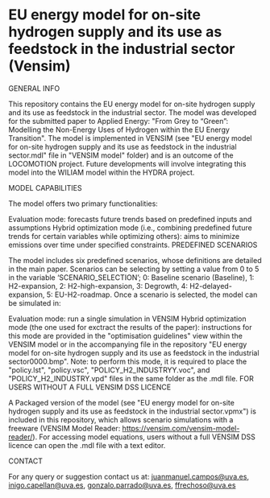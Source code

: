 # EU energy model for on-site hydrogen supply and its use as feedstock in the industrial sector (Vensim)
GENERAL INFO

This repository contains the EU energy model for on-site hydrogen supply and its use as feedstock in the industrial sector. The model was developed for the submitted paper to Applied Energy: "From Grey to “Green”: Modelling the Non-Energy Uses of Hydrogen within the EU Energy Transition". The model is implemented in VENSIM (see "EU energy model for on-site hydrogen supply and its use as feedstock in the industrial sector.mdl" file in "VENSIM model" folder) and is an outcome of the LOCOMOTION project. Future developments will involve integrating this model into the WILIAM model within the HYDRA project.

MODEL CAPABILITIES

The model offers two primary functionalities:

Evaluation mode: forecasts future trends based on predefined inputs and assumptions
Hybrid optimization mode (i.e., combining predefined future trends for certain variables while optimizing others): aims to minimize emissions over time under specified constraints.
PREDEFINED SCENARIOS

The model includes six predefined scenarios, whose definitions are detailed in the main paper. Scenarios can be selecting by setting a value from 0 to 5 in the variable ‘SCENARIO_SELECTION’; 0: Baseline scenario (Baseline), 1: H2-expansion, 2: H2-high-expansion, 3: Degrowth, 4: H2-delayed-expansion, 5: EU-H2-roadmap. Once a scenario is selected, the model can be simulated in:

Evaluation mode: run a single simulation in VENSIM
Hybrid optimization mode (the one used for exctract the results of the paper): instructions for this mode are provided in the "optimisation guidelines" view within the VENSIM model or in the accompanying file in the repository "EU energy model for on-site hydrogen supply and its use as feedstock in the industrial sector0000.bmp". Note: to perform this mode, it is required to place the "policy.lst", "policy.vsc", "POLICY_H2_INDUSTRYY.voc", and "POLICY_H2_INDUSTRY.vpd" files in the same folder as the .mdl file.
FOR USERS WITHOUT A FULL VENSIM DSS LICENCE

A Packaged version of the model (see "EU energy model for on-site hydrogen supply and its use as feedstock in the industrial sector.vpmx") is included in this repository, which allows scenario simulations with a freeware (VENSIM Model Reader: https://vensim.com/vensim-model-reader/). For accessing model equations, users without a full VENSIM DSS licence can open the .mdl file with a text editor.

CONTACT

For any query or suggestion contact us at: juanmanuel.campos@uva.es, inigo.capellan@uva.es, gonzalo.parrado@uva.es, ffrechoso@uva.es
